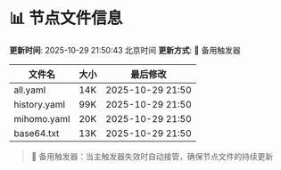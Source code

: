 # 📊 节点文件信息

**更新时间**: 2025-10-29 21:50:43 北京时间
**更新方式**: 🔄 备用触发器

| 文件名 | 大小 | 最后修改 |
|--------|------|----------|
| all.yaml | 14K | 2025-10-29 21:50 |
| history.yaml | 99K | 2025-10-29 21:50 |
| mihomo.yaml | 20K | 2025-10-29 21:50 |
| base64.txt | 13K | 2025-10-29 21:50 |

> 🔄 备用触发器：当主触发器失效时自动接管，确保节点文件的持续更新
